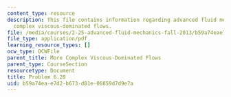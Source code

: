 ```yaml
---
content_type: resource
description: This file contains information regarding advanced fluid mechanics, more
  complex viscous-dominated flows.
file: /media/courses/2-25-advanced-fluid-mechanics-fall-2013/b59a74eae7d2b673d81e06859d7d9e7a_MIT2_25F13_Problem6.20.pdf
file_type: application/pdf
learning_resource_types: []
ocw_type: OCWFile
parent_title: More Complex Viscous-Dominated Flows
parent_type: CourseSection
resourcetype: Document
title: Problem 6.20
uid: b59a74ea-e7d2-b673-d81e-06859d7d9e7a
---
```

